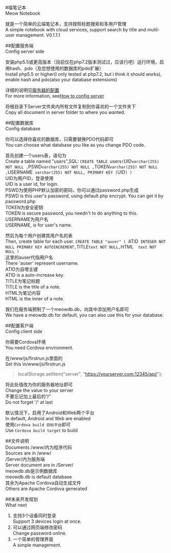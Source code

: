 #喵笔记本<br>Meow Notebook

就是一个简单的云端笔记本，支持按照标题搜索和多用户管理<br>
A simple notebook with cloud services, support search by title and mutil-user management.
V0.1.1.1

##配置服务端<br>Config server side

安装php5.5或更高版本（目前仅在php7.2版本测试过，应该行吧）运行环境，启用hash、pdo（及您想使用的数据库的pdo扩展）<br>
Install php5.5 or higher(I only tested at php7.2, but i think it should works), enable hash and pdo(also your database extensions)

详细的说明见[服务器的配置](./README_SERVER.md)<br>
For more information, see[How to config server](./README_SERVER.md)

将根目录下Server文件夹内所有文件复制到你喜欢的一个文件夹下<br>
Copy all document in server folder to where you wanted.

##配置数据库<br>Config database

你可以选择你喜欢的数据库，只需要替换PDO代码即可<br>
You can choose what database you like as you change PDO code.

首先创建一个users表，语句为<br>
Create a table named "users",SQL:
`CREATE TABLE `users` (
    `UID` varchar(255) NOT NULL ,
    `PSWD` varchar(255) NOT NULL ,
    `TOKEN` varchar(255) NOT NULL ,
    `USERNAME` varchar(255) NOT NULL,
    PRIMARY KEY (`UID`)
  )`<br>
UID为用户ID，登录使用<br>
UID is a user id, for login.<br>
PSWD为使用PHP默认加密的密码，你可以通过password.php生成<br>
PSWD is this user's password, using default php encrypt. You can get it by password.php<br>
TOKEN为安全密钥<br>
TOKEN is secure password, you needn't to do anything to this.<br>
USERNAME为用户名<br>
USERNAME, is for user's name.<br>

然后为每个用户创建其用户名的表<br>
Then, create table for each user.
`CREATE TABLE "auser" (
	`ATID`	INTEGER NOT NULL PRIMARY KEY AUTOINCREMENT,
	`TITLE`	text NOT NULL,
	`HTML`	text NOT NULL
)`<br>
这里的auser代指用户名<br>
There 'auser' represent username.<br>
ATID为自增主键<br>
ATID is a auto-increase key.<br>
TITLE为笔记标题<br>
TITLE is the title of a note.<br>
HTML为笔记内容<br>
HTML is the inner of a note.<br>

我们在服务端预制了一个meowdb.db，向其中添加用户名即可<br>
We have a meowdb.db for default, you can also use this for your database.

##配置客户端<br>Config client side

你需要Cordova环境<br>
You need Cordova environment.

在/www/js/firstrun.js里面的<br>
Set this in/www/js/firstrun.js
>localStorage.setItem("server", "https://yourserver.com:12345/api/");

将此处值改为你的服务器地址即可<br>
Change the value to your server<br>
不要忘记加上最后的“/”<br>
Do not forget '/' at last


默认情况下，启用了Android和Web两个平台<br>
In default, Android and Web are enabled<br>
使用`Cordova build 目标平台`即可<br>
Use `Cordova build target` to build

##文件说明<br>Documents
/www/内为程序代码<br>
Sources are in /www/<br>
/Server/内为服务端<br>
Server document are in /Server/<br>
meowdb.db是示例数据库<br>
meowdb.db is default database<br>
其余为Apache Cordova自动生成文件<br>
Others are Apache Cordova generated

##未来开发规划<br>What next
1. 支持3个设备同时登录<br>
    Support 3 devices login at once.
2. 可以通过网页端修改密码<br>
    Change password online.
3. 一个简单的管理界面<br>
    A simple management.